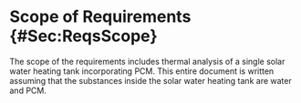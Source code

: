 # Scope of Requirements {#Sec:ReqsScope}

The scope of the requirements includes thermal analysis of a single solar water heating tank incorporating PCM. This entire document is written assuming that the substances inside the solar water heating tank are water and PCM.
